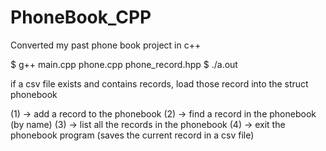 # PhoneBook_CPP
Converted my past phone book project in c++

$ g++ main.cpp phone.cpp phone_record.hpp
$ ./a.out

if a csv file exists and contains records, load those record into the struct phonebook

(1) -> add a record to the phonebook
(2) -> find a record in the phonebook (by name)
(3) -> list all the records in the phonebook
(4) -> exit the phonebook program (saves the current record in a csv file)
